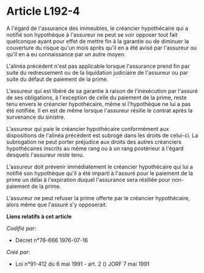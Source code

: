 # Article L192-4

A l'égard de l'assurance des immeubles, le créancier hypothécaire qui a notifié son hypothèque à l'assureur ne peut se voir
opposer tout fait quelconque ayant pour effet de mettre fin à la garantie ou de diminuer la couverture du risque qu'un mois
après qu'il en a été avisé par l'assureur ou qu'il en a eu connaissance par un autre moyen.

L'alinéa précédent n'est pas applicable lorsque l'assurance prend fin par suite du redressement ou de la liquidation
judiciaire de l'assureur ou par suite du défaut de paiement de la prime.

L'assureur qui est libéré de sa garantie à raison de l'inexécution par l'assuré de ses obligations, à l'exception de celle du
paiement de la prime, reste tenu envers le créancier hypothécaire, même si l'hypothèque ne lui a pas été notifiée. Il en est
de même lorsque l'assureur résilie le contrat après la survenance du sinistre.

L'assureur qui paie le créancier hypothécaire conformément aux dispositions de l'alinéa précédent est subrogé dans les droits
de celui-ci. La subrogation ne peut porter préjudice aux droits des autres créanciers hypothécaires inscrits au même rang ou
à un rang postérieur à l'égard desquels l'assureur reste tenu.

L'assureur doit prévenir immédiatement le créancier hypothécaire qui lui a notifié son hypothèque qu'il a été imparti à
l'assuré pour le paiement de la prime un délai à l'expiration duquel l'assurance sera résiliée pour non-paiement de la prime.

L'assureur ne peut refuser la prime offerte par le créancier hypothécaire, alors même que l'assuré s'y opposerait.

**Liens relatifs à cet article**

_Codifié par_:

  - Décret n°76-666 1976-07-16

_Créé par_:

  - Loi n°91-412 du 6 mai 1991 - art. 2 () JORF 7 mai 1991
